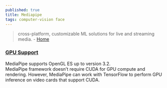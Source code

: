 ```yaml
---
published: true
title: Mediapipe
tags: computer-vision face
---
```

> cross-platform, customizable ML solutions for live and streaming media. - [Home](https://google.github.io/mediapipe/)

### [GPU Support ](tgetting_started/gpu_support.html#opengl-es-setup-on-linux-desktop)

MediaPipe supports OpenGL ES up to version 3.2.  
MediaPipe framework doesn’t require CUDA for GPU compute and rendering. However, MediaPipe can work with TensorFlow to perform GPU inference on video cards that support CUDA.